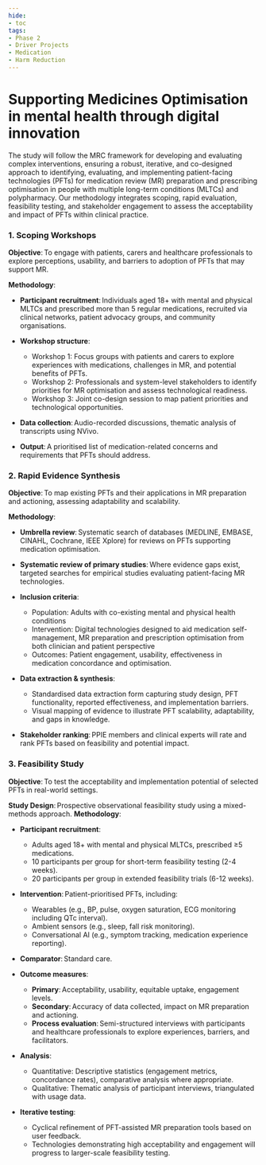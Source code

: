 ```yaml
---
hide:
- toc
tags:
- Phase 2
- Driver Projects
- Medication
- Harm Reduction
---
```


# Supporting Medicines Optimisation in mental health through digital innovation 

The study will follow the MRC framework for developing and evaluating complex interventions, ensuring a robust, iterative, and co-designed approach to identifying, evaluating, and implementing patient-facing technologies (PFTs) for medication review (MR) preparation and prescribing optimisation in people with multiple long-term conditions (MLTCs) and polypharmacy. Our methodology integrates scoping, rapid evaluation, feasibility testing, and stakeholder engagement to assess the acceptability and impact of PFTs within clinical practice. 

### 1. Scoping Workshops 
**Objective**: To engage with patients, carers and healthcare professionals to explore perceptions, usability, and barriers to adoption of PFTs that may support MR. 

**Methodology**: 
  * **Participant recruitment**: Individuals aged 18+ with mental and physical MLTCs and prescribed more than 5 regular medications, recruited via clinical networks, patient advocacy groups, and community organisations. 

  * **Workshop structure**: 
    * Workshop 1: Focus groups with patients and carers to explore experiences with medications, challenges in MR, and potential benefits of PFTs. 
    * Workshop 2: Professionals and system-level stakeholders to identify priorities for MR optimisation and assess technological readiness. 
    * Workshop 3: Joint co-design session to map patient priorities and technological opportunities. 

  * **Data collection**: Audio-recorded discussions, thematic analysis of transcripts using NVivo. 
  * **Output**: A prioritised list of medication-related concerns and requirements that PFTs should address. 

### 2. Rapid Evidence Synthesis 
**Objective**: To map existing PFTs and their applications in MR preparation and actioning, assessing adaptability and scalability. 

**Methodology**: 
  * **Umbrella review**: Systematic search of databases (MEDLINE, EMBASE, CINAHL, Cochrane, IEEE Xplore) for reviews on PFTs supporting medication optimisation. 
  * **Systematic review of primary studies**: Where evidence gaps exist, targeted searches for empirical studies evaluating patient-facing MR technologies. 
  * **Inclusion criteria**: 
    * Population: Adults with co-existing mental and physical health conditions
    * Intervention: Digital technologies designed to aid medication self-management, MR preparation and prescription optimisation from both clinician and patient perspective
    * Outcomes: Patient engagement, usability, effectiveness in medication concordance and optimisation. 

  * **Data extraction & synthesis**:
    * Standardised data extraction form capturing study design, PFT functionality, reported effectiveness, and implementation barriers.
    * Visual mapping of evidence to illustrate PFT scalability, adaptability, and gaps in knowledge. 

  * **Stakeholder ranking**: PPIE members and clinical experts will rate and rank PFTs based on feasibility and potential impact. 

### 3. Feasibility Study 
**Objective**: To test the acceptability and implementation potential of selected PFTs in real-world settings. 

**Study Design**: Prospective observational feasibility study using a mixed-methods approach. 
**Methodology**: 
  * **Participant recruitment**: 
    * Adults aged 18+ with mental and physical MLTCs, prescribed ≥5 medications.
    * 10 participants per group for short-term feasibility testing (2-4 weeks).
    * 20 participants per group in extended feasibility trials (6-12 weeks). 

  * **Intervention**: Patient-prioritised PFTs, including:
    * Wearables (e.g., BP, pulse, oxygen saturation, ECG monitoring including QTc interval).
    * Ambient sensors (e.g., sleep, fall risk monitoring).
    * Conversational AI (e.g., symptom tracking, medication experience reporting). 

  * **Comparator**: Standard care. 
  * **Outcome measures**:
    * **Primary**: Acceptability, usability, equitable uptake, engagement levels.
    * **Secondary**: Accuracy of data collected, impact on MR preparation and actioning.
    * **Process evaluation**: Semi-structured interviews with participants and healthcare professionals to explore experiences, barriers, and facilitators. 
  * **Analysis**: 
    * Quantitative: Descriptive statistics (engagement metrics, concordance rates), comparative analysis where appropriate. 
    * Qualitative: Thematic analysis of participant interviews, triangulated with usage data. 

  * **Iterative testing**: 
    * Cyclical refinement of PFT-assisted MR preparation tools based on user feedback. 
    * Technologies demonstrating high acceptability and engagement will progress to larger-scale feasibility testing.
   

